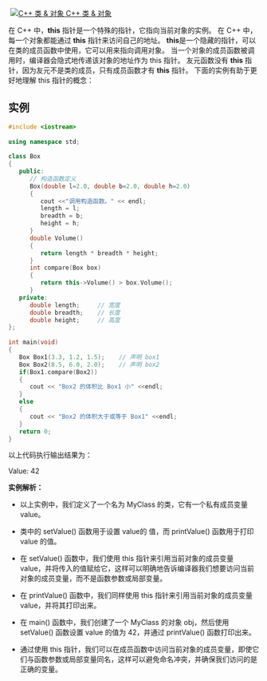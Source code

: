  [![C++ 类 & 对象](https://www.runoob.com/images/up.gif) C++ 类 & 对象](https://www.runoob.com/cplusplus/cpp-classes-objects.html)

在 C++ 中，**this** 指针是一个特殊的指针，它指向当前对象的实例。
在 C++ 中，每一个对象都能通过 **this** 指针来访问自己的地址。
**this**是一个隐藏的指针，可以在类的成员函数中使用，它可以用来指向调用对象。
当一个对象的成员函数被调用时，编译器会隐式地传递该对象的地址作为 this 指针。
友元函数没有 **this** 指针，因为友元不是类的成员，只有成员函数才有 **this** 指针。
下面的实例有助于更好地理解 this 指针的概念：

## 实例

```c++
#include <iostream>
 
using namespace std;
 
class Box
{
   public:
      // 构造函数定义
      Box(double l=2.0, double b=2.0, double h=2.0)
      {
         cout <<"调用构造函数。" << endl;
         length = l;
         breadth = b;
         height = h;
      }
      double Volume()
      {
         return length * breadth * height;
      }
      int compare(Box box)
      {
         return this->Volume() > box.Volume();
      }
   private:
      double length;     // 宽度
      double breadth;    // 长度
      double height;     // 高度
};
 
int main(void)
{
   Box Box1(3.3, 1.2, 1.5);    // 声明 box1
   Box Box2(8.5, 6.0, 2.0);    // 声明 box2
   if(Box1.compare(Box2))
   {
      cout << "Box2 的体积比 Box1 小" <<endl;
   }
   else
   {
      cout << "Box2 的体积大于或等于 Box1" <<endl;
   }
   return 0;
}
```

以上代码执行输出结果为：

Value: 42

**实例解析：**

- 以上实例中，我们定义了一个名为 MyClass 的类，它有一个私有成员变量 value。
    
- 类中的 setValue() 函数用于设置 value的 值，而 printValue() 函数用于打印 value 的值。
    
- 在 setValue() 函数中，我们使用 this 指针来引用当前对象的成员变量 value，并将传入的值赋给它，这样可以明确地告诉编译器我们想要访问当前对象的成员变量，而不是函数参数或局部变量。
    
- 在 printValue() 函数中，我们同样使用 this 指针来引用当前对象的成员变量 value，并将其打印出来。
    
- 在 main() 函数中，我们创建了一个 MyClass 的对象 obj，然后使用 setValue() 函数设置 value 的值为 42，并通过 printValue() 函数打印出来。
    
- 通过使用 this 指针，我们可以在成员函数中访问当前对象的成员变量，即使它们与函数参数或局部变量同名，这样可以避免命名冲突，并确保我们访问的是正确的变量。